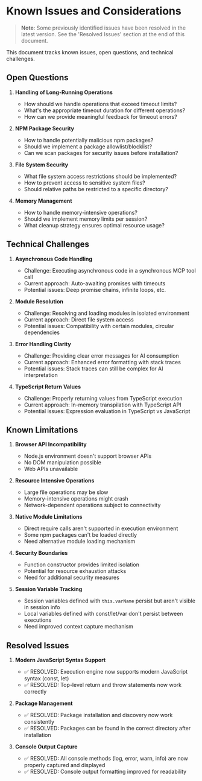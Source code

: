 # Known Issues and Considerations

> **Note**: Some previously identified issues have been resolved in the latest version. See the 'Resolved Issues' section at the end of this document.

This document tracks known issues, open questions, and technical challenges.

## Open Questions

1. **Handling of Long-Running Operations**
   - How should we handle operations that exceed timeout limits?
   - What's the appropriate timeout duration for different operations?
   - How can we provide meaningful feedback for timeout errors?
   
2. **NPM Package Security**
   - How to handle potentially malicious npm packages?
   - Should we implement a package allowlist/blocklist?
   - Can we scan packages for security issues before installation?

3. **File System Security**
   - What file system access restrictions should be implemented?
   - How to prevent access to sensitive system files?
   - Should relative paths be restricted to a specific directory?

4. **Memory Management**
   - How to handle memory-intensive operations?
   - Should we implement memory limits per session?
   - What cleanup strategy ensures optimal resource usage?

## Technical Challenges

1. **Asynchronous Code Handling**
   - Challenge: Executing asynchronous code in a synchronous MCP tool call
   - Current approach: Auto-awaiting promises with timeouts
   - Potential issues: Deep promise chains, infinite loops, etc.

2. **Module Resolution**
   - Challenge: Resolving and loading modules in isolated environment
   - Current approach: Direct file system access
   - Potential issues: Compatibility with certain modules, circular dependencies

3. **Error Handling Clarity**
   - Challenge: Providing clear error messages for AI consumption
   - Current approach: Enhanced error formatting with stack traces
   - Potential issues: Stack traces can still be complex for AI interpretation

4. **TypeScript Return Values**
   - Challenge: Properly returning values from TypeScript execution
   - Current approach: In-memory transpilation with TypeScript API
   - Potential issues: Expression evaluation in TypeScript vs JavaScript

## Known Limitations

1. **Browser API Incompatibility**
   - Node.js environment doesn't support browser APIs
   - No DOM manipulation possible
   - Web APIs unavailable

2. **Resource Intensive Operations**
   - Large file operations may be slow
   - Memory-intensive operations might crash
   - Network-dependent operations subject to connectivity

3. **Native Module Limitations**
   - Direct require calls aren't supported in execution environment
   - Some npm packages can't be loaded directly
   - Need alternative module loading mechanism

4. **Security Boundaries**
   - Function constructor provides limited isolation
   - Potential for resource exhaustion attacks
   - Need for additional security measures

5. **Session Variable Tracking**
   - Session variables defined with `this.varName` persist but aren't visible in session info
   - Local variables defined with const/let/var don't persist between executions
   - Need improved context capture mechanism

## Resolved Issues

1. **Modern JavaScript Syntax Support**
   - ✅ RESOLVED: Execution engine now supports modern JavaScript syntax (const, let)
   - ✅ RESOLVED: Top-level return and throw statements now work correctly

2. **Package Management**
   - ✅ RESOLVED: Package installation and discovery now work consistently
   - ✅ RESOLVED: Packages can be found in the correct directory after installation

3. **Console Output Capture**
   - ✅ RESOLVED: All console methods (log, error, warn, info) are now properly captured and displayed
   - ✅ RESOLVED: Console output formatting improved for readability
